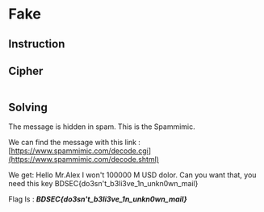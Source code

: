 # Fake

## Instruction

## Cipher
```

```

## Solving

The message is hidden in spam. This is the Spammimic.  

We can find the message with this link : [https://www.spammimic.com/decode.cgi](https://www.spammimic.com/decode.shtml)  

We get: Hello Mr.Alex   I won't 100000 M USD dolor. Can  you want that, you need this key   BDSEC{do3sn't_b3li3ve_1n_unkn0wn_mail}   

Flag Is : **_BDSEC{do3sn't_b3li3ve_1n_unkn0wn_mail}_**

